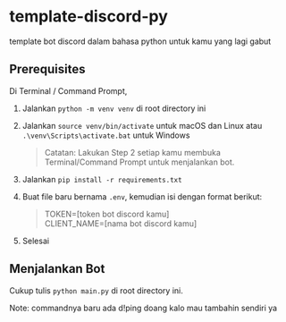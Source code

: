 # template-discord-py
template bot discord dalam bahasa python untuk kamu yang lagi gabut

## Prerequisites
Di Terminal / Command Prompt, 
1. Jalankan `python -m venv venv` di root directory ini
2. Jalankan `source venv/bin/activate` untuk macOS dan Linux atau `.\venv\Scripts\activate.bat` untuk Windows

    > Catatan: Lakukan Step 2 setiap kamu membuka Terminal/Command Prompt untuk menjalankan bot.

3. Jalankan `pip install -r requirements.txt`
4. Buat file baru bernama `.env`, kemudian isi dengan format berikut:

    > TOKEN=[token bot discord kamu]<br>
    CLIENT_NAME=[nama bot discord kamu]

5. Selesai

## Menjalankan Bot
Cukup tulis `python main.py` di root directory ini.

Note: commandnya baru ada d!ping doang kalo mau tambahin sendiri ya